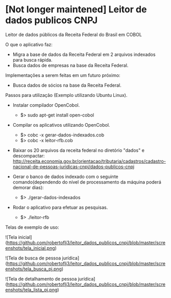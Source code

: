 # [Not longer maintened] Leitor de dados publicos CNPJ
Leitor de dados públicos da Receita Federal do Brasil em COBOL

O que o aplicativo faz:
* Migra a base de dados da Receita Federal em 2 arquivos indexados para busca rápida.
* Busca dados de empresas na base da Receita Federal.

Implementações a serem feitas em um futuro próximo:
* Busca dados de sócios na base da Receita Federal.

Passos para utilização (Exemplo utilizando Ubuntu Linux).
- Instalar compilador OpenCobol.
  - $> sudo apt-get install open-cobol
  
- Compilar os aplicativos utilizando OpenCobol.
  - $> cobc -x gerar-dados-indexados.cob
  - $> cobc -x leitor-rfb.cob

- Baixar os 20 arquivos da receita federal no diretório "dados" e descompactar: http://receita.economia.gov.br/orientacao/tributaria/cadastros/cadastro-nacional-de-pessoas-juridicas-cnpj/dados-publicos-cnpj

- Gerar o banco de dados indexado com o seguinte comando(dependendo do nível de processamento da máquina poderá demorar dias):
  - $> ./gerar-dados-indexados

- Rodar o aplicativo para efetuar as pesquisas.
  - $> ./leitor-rfb

Telas de exemplo de uso:

![Tela inicial]
(https://github.com/robertoflj3/leitor_dados_publicos_cnpj/blob/master/screenshots/tela_inicial.png)

![Tela de busca de pessoa jurídica]
(https://github.com/robertoflj3/leitor_dados_publicos_cnpj/blob/master/screenshots/tela_busca_pj.png)

![Tela de detalhamento de pessoa jurídica]
(https://github.com/robertoflj3/leitor_dados_publicos_cnpj/blob/master/screenshots/tela_lista_pj.png)
